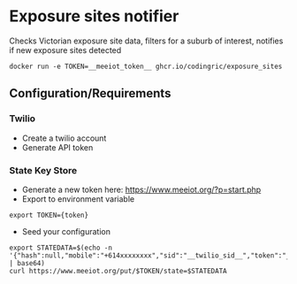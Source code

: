# Exposure sites notifier

Checks Victorian exposure site data, filters for a suburb of interest, notifies if new exposure sites detected

```
docker run -e TOKEN=__meeiot_token__ ghcr.io/codingric/exposure_sites
```

## Configuration/Requirements

### Twilio

- Create a twilio account
- Generate API token

### State Key Store

- Generate a new token here: https://www.meeiot.org/?p=start.php
- Export to environment variable
```
export TOKEN={token}
```
- Seed your configuration
```
export STATEDATA=$(echo -n '{"hash":null,"mobile":"+614xxxxxxxx","sid":"__twilio_sid__","token":"__twilio_token__","suburb":"Melbourne"}' | base64)
curl https://www.meeiot.org/put/$TOKEN/state=$STATEDATA
```

